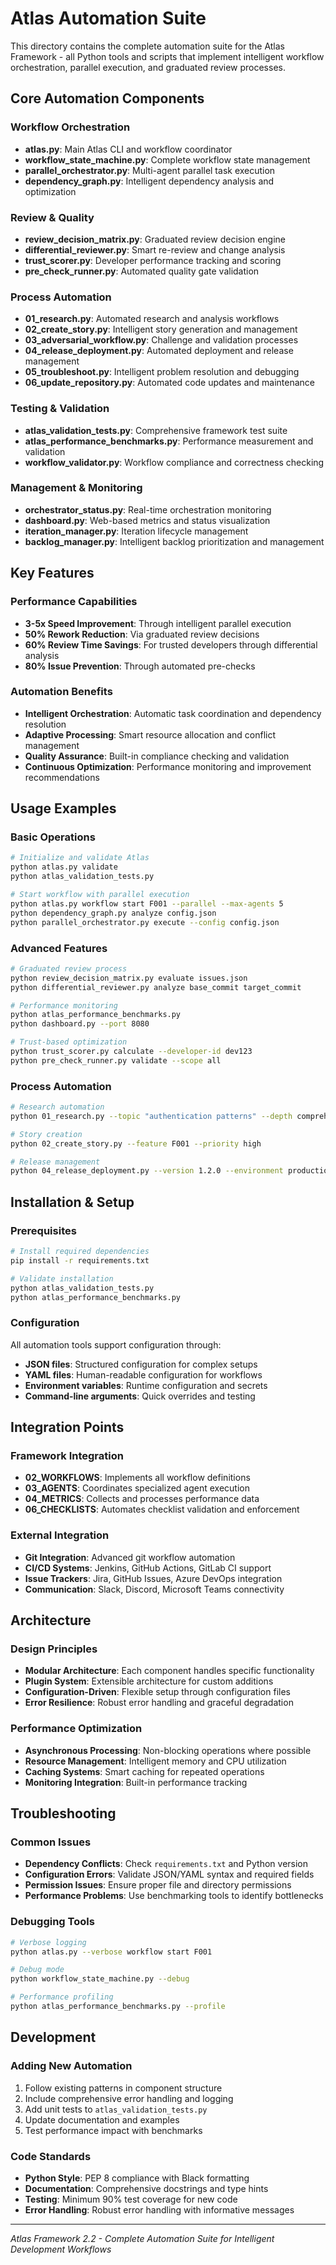 # Atlas Automation Suite

This directory contains the complete automation suite for the Atlas Framework - all Python tools and scripts that implement intelligent workflow orchestration, parallel execution, and graduated review processes.

## Core Automation Components

### Workflow Orchestration
- **atlas.py**: Main Atlas CLI and workflow coordinator
- **workflow_state_machine.py**: Complete workflow state management
- **parallel_orchestrator.py**: Multi-agent parallel task execution
- **dependency_graph.py**: Intelligent dependency analysis and optimization

### Review & Quality
- **review_decision_matrix.py**: Graduated review decision engine
- **differential_reviewer.py**: Smart re-review and change analysis
- **trust_scorer.py**: Developer performance tracking and scoring
- **pre_check_runner.py**: Automated quality gate validation

### Process Automation
- **01_research.py**: Automated research and analysis workflows
- **02_create_story.py**: Intelligent story generation and management
- **03_adversarial_workflow.py**: Challenge and validation processes
- **04_release_deployment.py**: Automated deployment and release management
- **05_troubleshoot.py**: Intelligent problem resolution and debugging
- **06_update_repository.py**: Automated code updates and maintenance

### Testing & Validation
- **atlas_validation_tests.py**: Comprehensive framework test suite
- **atlas_performance_benchmarks.py**: Performance measurement and validation
- **workflow_validator.py**: Workflow compliance and correctness checking

### Management & Monitoring
- **orchestrator_status.py**: Real-time orchestration monitoring
- **dashboard.py**: Web-based metrics and status visualization
- **iteration_manager.py**: Iteration lifecycle management
- **backlog_manager.py**: Intelligent backlog prioritization and management

## Key Features

### Performance Capabilities
- **3-5x Speed Improvement**: Through intelligent parallel execution
- **50% Rework Reduction**: Via graduated review decisions
- **60% Review Time Savings**: For trusted developers through differential analysis
- **80% Issue Prevention**: Through automated pre-checks

### Automation Benefits
- **Intelligent Orchestration**: Automatic task coordination and dependency resolution
- **Adaptive Processing**: Smart resource allocation and conflict management
- **Quality Assurance**: Built-in compliance checking and validation
- **Continuous Optimization**: Performance monitoring and improvement recommendations

## Usage Examples

### Basic Operations
```bash
# Initialize and validate Atlas
python atlas.py validate
python atlas_validation_tests.py

# Start workflow with parallel execution
python atlas.py workflow start F001 --parallel --max-agents 5
python dependency_graph.py analyze config.json
python parallel_orchestrator.py execute --config config.json
```

### Advanced Features
```bash
# Graduated review process
python review_decision_matrix.py evaluate issues.json
python differential_reviewer.py analyze base_commit target_commit

# Performance monitoring
python atlas_performance_benchmarks.py
python dashboard.py --port 8080

# Trust-based optimization
python trust_scorer.py calculate --developer-id dev123
python pre_check_runner.py validate --scope all
```

### Process Automation
```bash
# Research automation
python 01_research.py --topic "authentication patterns" --depth comprehensive

# Story creation
python 02_create_story.py --feature F001 --priority high

# Release management
python 04_release_deployment.py --version 1.2.0 --environment production
```

## Installation & Setup

### Prerequisites
```bash
# Install required dependencies
pip install -r requirements.txt

# Validate installation
python atlas_validation_tests.py
python atlas_performance_benchmarks.py
```

### Configuration
All automation tools support configuration through:
- **JSON files**: Structured configuration for complex setups
- **YAML files**: Human-readable configuration for workflows
- **Environment variables**: Runtime configuration and secrets
- **Command-line arguments**: Quick overrides and testing

## Integration Points

### Framework Integration
- **02_WORKFLOWS**: Implements all workflow definitions
- **03_AGENTS**: Coordinates specialized agent execution
- **04_METRICS**: Collects and processes performance data
- **06_CHECKLISTS**: Automates checklist validation and enforcement

### External Integration
- **Git Integration**: Advanced git workflow automation
- **CI/CD Systems**: Jenkins, GitHub Actions, GitLab CI support
- **Issue Trackers**: Jira, GitHub Issues, Azure DevOps integration
- **Communication**: Slack, Discord, Microsoft Teams connectivity

## Architecture

### Design Principles
- **Modular Architecture**: Each component handles specific functionality
- **Plugin System**: Extensible architecture for custom additions
- **Configuration-Driven**: Flexible setup through configuration files
- **Error Resilience**: Robust error handling and graceful degradation

### Performance Optimization
- **Asynchronous Processing**: Non-blocking operations where possible
- **Resource Management**: Intelligent memory and CPU utilization
- **Caching Systems**: Smart caching for repeated operations
- **Monitoring Integration**: Built-in performance tracking

## Troubleshooting

### Common Issues
- **Dependency Conflicts**: Check `requirements.txt` and Python version
- **Configuration Errors**: Validate JSON/YAML syntax and required fields
- **Permission Issues**: Ensure proper file and directory permissions
- **Performance Problems**: Use benchmarking tools to identify bottlenecks

### Debugging Tools
```bash
# Verbose logging
python atlas.py --verbose workflow start F001

# Debug mode
python workflow_state_machine.py --debug

# Performance profiling
python atlas_performance_benchmarks.py --profile
```

## Development

### Adding New Automation
1. Follow existing patterns in component structure
2. Include comprehensive error handling and logging
3. Add unit tests to `atlas_validation_tests.py`
4. Update documentation and examples
5. Test performance impact with benchmarks

### Code Standards
- **Python Style**: PEP 8 compliance with Black formatting
- **Documentation**: Comprehensive docstrings and type hints
- **Testing**: Minimum 90% test coverage for new code
- **Error Handling**: Robust error handling with informative messages

---

*Atlas Framework 2.2 - Complete Automation Suite for Intelligent Development Workflows*